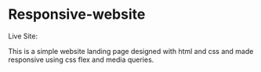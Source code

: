 # Responsive-website

Live Site: 

This is a simple website landing page designed with html and css and made responsive using css flex and media queries.
